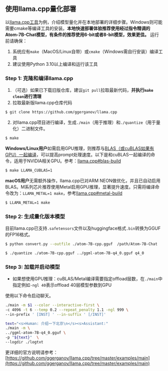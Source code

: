 ## 使用llama.cpp量化部署

以[llama.cpp工具](https://github.com/ggerganov/llama.cpp)为例，介绍模型量化并在本地部署的详细步骤。Windows则可能需要cmake等编译工具的安装。**本地快速部署体验推荐使用经过指令精调的Atom-7B-Chat模型，有条件的推荐使用6-bit或者8-bit模型，效果更佳。** 运行前请确保：

1. 系统应有`make`（MacOS/Linux自带）或`cmake`（Windows需自行安装）编译工具
2. 建议使用Python 3.10以上编译和运行该工具


### Step 1: 克隆和编译llama.cpp

1. （可选）如果已下载旧版仓库，建议`git pull`拉取最新代码，**并执行`make clean`进行清理**
1. 拉取最新版llama.cpp仓库代码

```bash
$ git clone https://github.com/ggerganov/llama.cpp
```

2. 对llama.cpp项目进行编译，生成`./main`（用于推理）和`./quantize`（用于量化）二进制文件。

```bash
$ make
```

**Windows/Linux用户**如需启用GPU推理，则推荐与[BLAS（或cuBLAS如果有GPU）一起编译](https://github.com/ggerganov/llama.cpp#blas-build)，可以提高prompt处理速度。以下是和cuBLAS一起编译的命令，适用于NVIDIA相关GPU。参考：[llama.cpp#blas-build](https://github.com/ggerganov/llama.cpp#blas-build)

```bash
$ make LLAMA_CUBLAS=1
```

**macOS用户**无需额外操作，llama.cpp已对ARM NEON做优化，并且已自动启用BLAS。M系列芯片推荐使用Metal启用GPU推理，显著提升速度。只需将编译命令改为：`LLAMA_METAL=1 make`，参考[llama.cpp#metal-build](https://github.com/ggerganov/llama.cpp#metal-build)

```bash
$ LLAMA_METAL=1 make
```

###  Step 2: 生成量化版本模型

目前llama.cpp已支持`.safetensors`文件以及huggingface格式`.bin`转换为GGUF的FP16格式。

```bash
$ python convert.py --outfile ./atom-7B-cpp.gguf  /path/Atom-7B-Chat

$ ./quantize ./atom-7B-cpp.gguf ../ggml-atom-7B-q4_0.gguf q4_0
```

### Step 3: 加载并启动模型


- 如果想使用GPU推理：cuBLAS/Metal编译需要指定offload层数，在`./main`中指定例如`-ngl 40`表示offload 40层模型参数到GPU


使用以下命令启动聊天。
```bash
./main -m $1 --color --interactive-first \
-c 4096 -t 6 --temp 0.2 --repeat_penalty 1.1 -ngl 999 \
--in-prefix ' [INST] ' --in-suffix ' [/INST]'
```

```bash
text="<s>Human: 介绍一下北京\n</s><s>Assistant:"
./main -m \
../ggml-atom-7B-q4_0.gguf \
-p "${text}"  \
--logdir ./logtxt 
```

更详细的官方说明请参考：[https://github.com/ggerganov/llama.cpp/tree/master/examples/main](https://github.com/ggerganov/llama.cpp/tree/master/examples/main)
